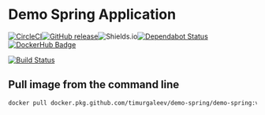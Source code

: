 # Demo Spring Application
 
[![CircleCI](https://circleci.com/gh/timurgaleev/demo-spring.svg?style=svg)](https://circleci.com/gh/timurgaleev/demo-spring)[![GitHub release](https://img.shields.io/github/release/timurgaleev/demo-spring.svg)](https://github.com/timurgaleev/demo-spring/releases)![Shields.io](https://img.shields.io/github/last-commit/timurgaleev/demo-spring?style=flat-square)[![Dependabot Status](https://api.dependabot.com/badges/status?host=github&repo=timurgaleev/demo-spring)](https://dependabot.com)
[![DockerHub Badge](http://dockeri.co/image/timurgaleev/demo-spring)](https://hub.docker.com/r/timurgaleev/demo-spring)

[![Build Status](https://dev.azure.com/timurgaleev/timur_galeev/_apis/build/status/timurgaleev.demo-spring?branchName=master)](https://dev.azure.com/timurgaleev/timur_galeev/_build/latest?definitionId=1&branchName=master)


## Pull image from the command line

```bash
docker pull docker.pkg.github.com/timurgaleev/demo-spring/demo-spring:v1.4.3
```
